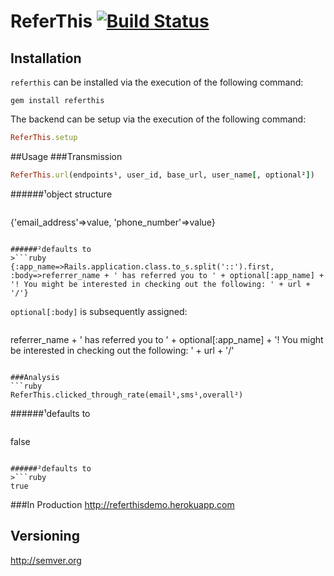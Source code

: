 <!-- https://github.com/twitter/bootstrap/blob/master/README.md
http://twitter.github.com/bootstrap/javascript.html -->
# ReferThis [![Build Status](https://secure.travis-ci.org/ahcarpenter/referthis.png?branch=master)][travis]
[travis]: http://travis-ci.org/ahcarpenter/referthis
## Installation
```referthis``` can be installed via the execution of the following command:
```
gem install referthis
```
The backend can be setup via the execution of the following command:
```ruby
ReferThis.setup
```
##Usage
###Transmission
```ruby
ReferThis.url(endpoints¹, user_id, base_url, user_name[, optional²])
```
######¹object structure
>```ruby
{'email_address'=>value, 'phone_number'=>value}
```

######²defaults to
>```ruby
{:app_name=>Rails.application.class.to_s.split('::').first, :body=>referrer_name + ' has referred you to ' + optional[:app_name] + '! You might be interested in checking out the following: ' + url + '/'}
```
```optional[:body]``` is subsequently assigned:
>```ruby
referrer_name + ' has referred you to ' + optional[:app_name] + '! You might be interested in checking out the following: ' + url + '/'
```

###Analysis
```ruby
ReferThis.clicked_through_rate(email¹,sms¹,overall²)
```
######¹defaults to
>```ruby
false
```

######²defaults to
>```ruby
true
```

###In Production
http://referthisdemo.herokuapp.com
## Versioning
http://semver.org